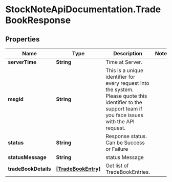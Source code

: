 # StockNoteApiDocumentation.TradeBookResponse

## Properties
Name | Type | Description | Notes
------------ | ------------- | ------------- | -------------
**serverTime** | **String** | Time at Server. | 
**msgId** | **String** | This is a unique identifier for every request into the system. Please quote this identifier to the support team if you face issues with the API request. | 
**status** | **String** | Response status. Can be Success or Failure | 
**statusMessage** | **String** | status Message | 
**tradeBookDetails** | [**[TradeBookEntry]**](TradeBookEntry.md) | Get list of TradeBookEntries. | 



